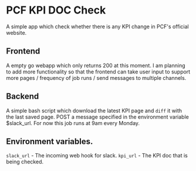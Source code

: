 # PCF KPI DOC Check

A simple app which check whether there is any KPI change in PCF's official website. 

## Frontend

A empty go webapp which only returns 200 at this moment.
I am planning to add more functionality so that the frontend can take user input to support more pages / frequency of job runs / send messages to multiple channels.

## Backend

A simple bash script which download the latest KPI page and `diff` it with the last saved page.
POST a message specified in the environment variable $slack_url.
For now this job runs at 9am every Monday.

## Environment variables.

`slack_url` - The incoming web hook for slack.
`kpi_url` - The KPI doc that is being checked.
